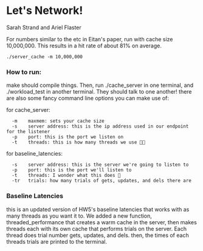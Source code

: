 # Let's Network!
Sarah Strand and Ariel Flaster


For numbers similar to the etc in Eitan's paper, run with cache size 10,000,000. This results in a hit rate of about 81% on average.

`./server_cache -m 10,000,000`


### How to run:

make should compile things. Then, run ./cache_server in one terminal, and ./workload_test in another terminal. They should talk to one another! there are also some fancy command line options you can make use of:

for cache_server:

      -m    maxmem: sets your cache size 
      -s    server address: this is the ip address used in our endpoint for the listener
      -p    port: this is the port we listen on
      -t    threads: this is how many threads we use 👀👀
    
for baseline_latencies:

      -s    server address: this is the server we're going to listen to
      -p    port: this is the port we'll listen to   
      -t    threads: I wonder what this does 👀
      -tr   trials: how many trials of gets, updates, and dels there are

### Baseline Latencies

this is an updated version of HW5's baseline latencies that works with as many threads as you want it to. We added a new function, threaded_performance that creates a warm cache in the server, then makes threads each with its own cache that performs trials on the server. Each thread does trial number gets, updates, and dels. then, the times of each threads trials are printed to the terminal.

